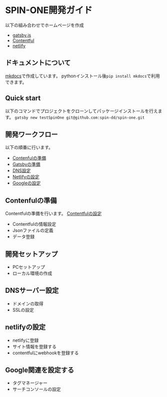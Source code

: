 # SPIN-ONE開発ガイド

以下の組み合わせでホームページを作成

- [gatsby.js](https://www.gatsbyjs.com/)
- [Contentful](https://www.contentful.com/)
- [netlify](https://www.netlify.com/)

## ドキュメントについて

[mkdocs](https://mkdocs-origin.readthedocs.io/en/latest/)で作成しています。
pythonインストール後`pip install mkdocs`で利用できます。

## Quick start

以下のコマンドでプロジェクトをクローンしてパッケージインストールを行えます。
`gatsby new testSpinOne git@github.com:spin-dd/spin-one.git`

## 開発ワークフロー

以下の順番に行います。

- [Contenfulの準備](./Contentful/index.md)
- [Gatsbyの準備](./Gatsby/index.md)
- [DNS設定](./DNS/index.md)
- [Netlifyの設定](./netlify/index.md)
- [Googleの設定](./Google/index.md)

## Contenfulの準備

Contentfulの準備を行います。
[Contentfulの設定](./Contentful/index.md)

- Contentfulの情報設定
- Jsonファイルの定義
- データ登録

## 開発セットアップ

- PCセットアップ
- ローカル環境の作成

## DNSサーバー設定

- ドメインの取得
- SSLの設定

## netlifyの設定

- netlifyに登録
- サイト情報を登録する
- contentfulにwebhookを登録する

## Google関連を設定する

- タグマネージャー
- サーチコンソールの設定
